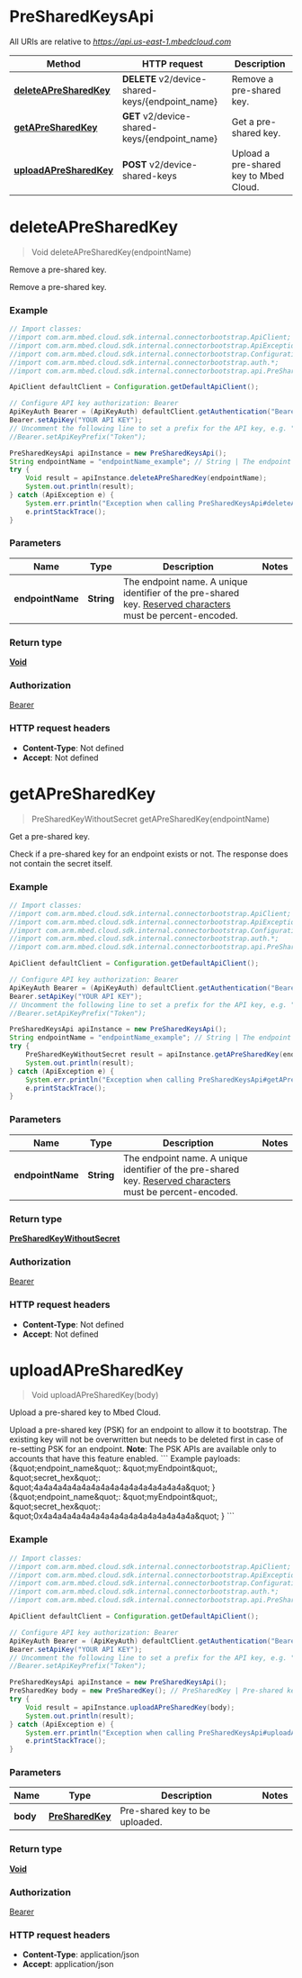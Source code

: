 # PreSharedKeysApi

All URIs are relative to *https://api.us-east-1.mbedcloud.com*

Method | HTTP request | Description
------------- | ------------- | -------------
[**deleteAPreSharedKey**](PreSharedKeysApi.md#deleteAPreSharedKey) | **DELETE** v2/device-shared-keys/{endpoint_name} | Remove a pre-shared key.
[**getAPreSharedKey**](PreSharedKeysApi.md#getAPreSharedKey) | **GET** v2/device-shared-keys/{endpoint_name} | Get a pre-shared key.
[**uploadAPreSharedKey**](PreSharedKeysApi.md#uploadAPreSharedKey) | **POST** v2/device-shared-keys | Upload a pre-shared key to Mbed Cloud.


<a name="deleteAPreSharedKey"></a>
# **deleteAPreSharedKey**
> Void deleteAPreSharedKey(endpointName)

Remove a pre-shared key.

Remove a pre-shared key.

### Example
```java
// Import classes:
//import com.arm.mbed.cloud.sdk.internal.connectorbootstrap.ApiClient;
//import com.arm.mbed.cloud.sdk.internal.connectorbootstrap.ApiException;
//import com.arm.mbed.cloud.sdk.internal.connectorbootstrap.Configuration;
//import com.arm.mbed.cloud.sdk.internal.connectorbootstrap.auth.*;
//import com.arm.mbed.cloud.sdk.internal.connectorbootstrap.api.PreSharedKeysApi;

ApiClient defaultClient = Configuration.getDefaultApiClient();

// Configure API key authorization: Bearer
ApiKeyAuth Bearer = (ApiKeyAuth) defaultClient.getAuthentication("Bearer");
Bearer.setApiKey("YOUR API KEY");
// Uncomment the following line to set a prefix for the API key, e.g. "Token" (defaults to null)
//Bearer.setApiKeyPrefix("Token");

PreSharedKeysApi apiInstance = new PreSharedKeysApi();
String endpointName = "endpointName_example"; // String | The endpoint name. A unique identifier of the pre-shared key. [Reserved characters](https://en.wikipedia.org/wiki/Percent-encoding#Percent-encoding_reserved_characters) must be percent-encoded.
try {
    Void result = apiInstance.deleteAPreSharedKey(endpointName);
    System.out.println(result);
} catch (ApiException e) {
    System.err.println("Exception when calling PreSharedKeysApi#deleteAPreSharedKey");
    e.printStackTrace();
}
```

### Parameters

Name | Type | Description  | Notes
------------- | ------------- | ------------- | -------------
 **endpointName** | **String**| The endpoint name. A unique identifier of the pre-shared key. [Reserved characters](https://en.wikipedia.org/wiki/Percent-encoding#Percent-encoding_reserved_characters) must be percent-encoded. |

### Return type

[**Void**](.md)

### Authorization

[Bearer](../README.md#Bearer)

### HTTP request headers

 - **Content-Type**: Not defined
 - **Accept**: Not defined

<a name="getAPreSharedKey"></a>
# **getAPreSharedKey**
> PreSharedKeyWithoutSecret getAPreSharedKey(endpointName)

Get a pre-shared key.

Check if a pre-shared key for an endpoint exists or not. The response does not contain the secret itself. 

### Example
```java
// Import classes:
//import com.arm.mbed.cloud.sdk.internal.connectorbootstrap.ApiClient;
//import com.arm.mbed.cloud.sdk.internal.connectorbootstrap.ApiException;
//import com.arm.mbed.cloud.sdk.internal.connectorbootstrap.Configuration;
//import com.arm.mbed.cloud.sdk.internal.connectorbootstrap.auth.*;
//import com.arm.mbed.cloud.sdk.internal.connectorbootstrap.api.PreSharedKeysApi;

ApiClient defaultClient = Configuration.getDefaultApiClient();

// Configure API key authorization: Bearer
ApiKeyAuth Bearer = (ApiKeyAuth) defaultClient.getAuthentication("Bearer");
Bearer.setApiKey("YOUR API KEY");
// Uncomment the following line to set a prefix for the API key, e.g. "Token" (defaults to null)
//Bearer.setApiKeyPrefix("Token");

PreSharedKeysApi apiInstance = new PreSharedKeysApi();
String endpointName = "endpointName_example"; // String | The endpoint name. A unique identifier of the pre-shared key. [Reserved characters](https://en.wikipedia.org/wiki/Percent-encoding#Percent-encoding_reserved_characters) must be percent-encoded.
try {
    PreSharedKeyWithoutSecret result = apiInstance.getAPreSharedKey(endpointName);
    System.out.println(result);
} catch (ApiException e) {
    System.err.println("Exception when calling PreSharedKeysApi#getAPreSharedKey");
    e.printStackTrace();
}
```

### Parameters

Name | Type | Description  | Notes
------------- | ------------- | ------------- | -------------
 **endpointName** | **String**| The endpoint name. A unique identifier of the pre-shared key. [Reserved characters](https://en.wikipedia.org/wiki/Percent-encoding#Percent-encoding_reserved_characters) must be percent-encoded. |

### Return type

[**PreSharedKeyWithoutSecret**](PreSharedKeyWithoutSecret.md)

### Authorization

[Bearer](../README.md#Bearer)

### HTTP request headers

 - **Content-Type**: Not defined
 - **Accept**: Not defined

<a name="uploadAPreSharedKey"></a>
# **uploadAPreSharedKey**
> Void uploadAPreSharedKey(body)

Upload a pre-shared key to Mbed Cloud.

Upload a pre-shared key (PSK) for an endpoint to allow it to bootstrap. The existing key will not be overwritten but needs to be deleted first in case of re-setting PSK for an endpoint.  **Note**: The PSK APIs are available only to accounts that have this feature enabled.  &#x60;&#x60;&#x60; Example payloads: {\&quot;endpoint_name\&quot;: \&quot;myEndpoint\&quot;, \&quot;secret_hex\&quot;: \&quot;4a4a4a4a4a4a4a4a4a4a4a4a4a4a4a4a\&quot; } {\&quot;endpoint_name\&quot;: \&quot;myEndpoint\&quot;, \&quot;secret_hex\&quot;: \&quot;0x4a4a4a4a4a4a4a4a4a4a4a4a4a4a4a4a\&quot; } &#x60;&#x60;&#x60; 

### Example
```java
// Import classes:
//import com.arm.mbed.cloud.sdk.internal.connectorbootstrap.ApiClient;
//import com.arm.mbed.cloud.sdk.internal.connectorbootstrap.ApiException;
//import com.arm.mbed.cloud.sdk.internal.connectorbootstrap.Configuration;
//import com.arm.mbed.cloud.sdk.internal.connectorbootstrap.auth.*;
//import com.arm.mbed.cloud.sdk.internal.connectorbootstrap.api.PreSharedKeysApi;

ApiClient defaultClient = Configuration.getDefaultApiClient();

// Configure API key authorization: Bearer
ApiKeyAuth Bearer = (ApiKeyAuth) defaultClient.getAuthentication("Bearer");
Bearer.setApiKey("YOUR API KEY");
// Uncomment the following line to set a prefix for the API key, e.g. "Token" (defaults to null)
//Bearer.setApiKeyPrefix("Token");

PreSharedKeysApi apiInstance = new PreSharedKeysApi();
PreSharedKey body = new PreSharedKey(); // PreSharedKey | Pre-shared key to be uploaded.
try {
    Void result = apiInstance.uploadAPreSharedKey(body);
    System.out.println(result);
} catch (ApiException e) {
    System.err.println("Exception when calling PreSharedKeysApi#uploadAPreSharedKey");
    e.printStackTrace();
}
```

### Parameters

Name | Type | Description  | Notes
------------- | ------------- | ------------- | -------------
 **body** | [**PreSharedKey**](PreSharedKey.md)| Pre-shared key to be uploaded. |

### Return type

[**Void**](.md)

### Authorization

[Bearer](../README.md#Bearer)

### HTTP request headers

 - **Content-Type**: application/json
 - **Accept**: application/json


